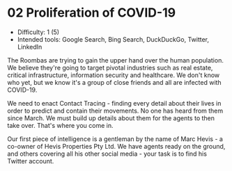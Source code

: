 # 02 Proliferation of COVID-19

* Difficulty: 1 (5)
* Intended tools: Google Search, Bing Search, DuckDuckGo, Twitter, LinkedIn

The Roombas are trying to gain the upper hand over the human population. We believe they're going to target pivotal industries such as real estate, critical infrastructure, information security and healthcare. We don't know who yet, but we know it's a group of close friends and all are infected with COVID-19.

We need to enact Contact Tracing - finding every detail about their lives in order to predict and contain their movements. No one has heard from them since March. We must build up details about them for the agents to then take over. That's where you come in.

Our first piece of intelligence is a gentleman by the name of Marc Hevis - a co-owner of Hevis Properties Pty Ltd. We have agents ready on the ground, and others covering all his other social media - your task is to find his Twitter account.

